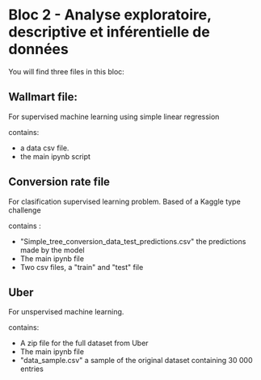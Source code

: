 # Bloc 2 - Analyse exploratoire, descriptive et inférentielle de données

You will find three files in this bloc:

## Wallmart file:

For supervised machine learning using simple linear regression

contains:
- a data csv file.
- the main ipynb script

## Conversion rate file

For clasification supervised learning problem. Based of a Kaggle type challenge

contains :

- "Simple_tree_conversion_data_test_predictions.csv" the predictions made by the model
- The main ipynb file
- Two csv files, a "train" and "test" file

## Uber

For unspervised machine learning.

contains:

- A zip file for the full dataset from Uber
- The main ipynb file
- "data_sample.csv" a sample of the original dataset containing 30 000 entries
